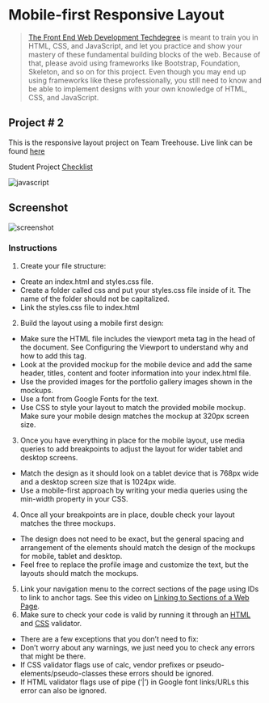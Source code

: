 # Mobile-first Responsive Layout

> [The Front End Web Development Techdegree](https://teamtreehouse.com/projects/mobilefirst-responsive-layout) is meant to train you in HTML, CSS, and JavaScript, and let you practice and show your mastery of these fundamental building blocks of the web. Because of that, please avoid using frameworks like Bootstrap, Foundation, Skeleton, and so on for this project. Even though you may end up using frameworks like these professionally, you still need to know and be able to implement designs with your own knowledge of HTML, CSS, and JavaScript.

## Project # 2
This is the responsive layout project on Team Treehouse.
Live link can be found [here](https://codelikeagirl29.github.io/responsive-layout/)

Student Project [Checklist](resources/Submission-Checklist.pdf)

![javascript](https://camo.githubusercontent.com/3aaee8bf7885dcf0cea8a5647c4514b7d800b1a730d38bce7dadf6bff883378d/68747470733a2f2f696d672e736869656c64732e696f2f7374617469632f76313f7374796c653d666f722d7468652d6261646765266d6573736167653d4a61766153637269707426636f6c6f723d323232323232266c6f676f3d4a617661536372697074266c6f676f436f6c6f723d463744463145266c6162656c3d)

## Screenshot
![screenshot](https://res.cloudinary.com/codelikeagirl29/image/upload/v1673161982/projects/Portfolio_oznrpt.png)

### Instructions
1. Create your file structure:
- Create an index.html and styles.css file.
- Create a folder called css and put your styles.css file inside of it. The name of the folder should not be capitalized.
- Link the styles.css file to index.html
2. Build the layout using a mobile first design:
- Make sure the HTML file includes the viewport meta tag in the head of the document. See Configuring the Viewport to understand why and how to add this tag.
- Look at the provided mockup for the mobile device and add the same header, titles, content and footer information into your index.html file.
- Use the provided images for the portfolio gallery images shown in the mockups.
- Use a font from Google Fonts for the text.
- Use CSS to style your layout to match the provided mobile mockup. Make sure your mobile design matches the mockup at 320px screen size.
3. Once you have everything in place for the mobile layout, use media queries to add breakpoints to adjust the layout for wider tablet and desktop screens.
- Match the design as it should look on a tablet device that is 768px wide and a desktop screen size that is 1024px wide.
- Use a mobile-first approach by writing your media queries using the min-width property in your CSS.
4. Once all your breakpoints are in place, double check your layout matches the three mockups.
- The design does not need to be exact, but the general spacing and arrangement of the elements should match the design of the mockups for mobile, tablet and desktop.
- Feel free to replace the profile image and customize the text, but the layouts should match the mockups.
5. Link your navigation menu to the correct sections of the page using IDs to link to anchor tags. See this video on [Linking to Sections of a Web Page](https://teamtreehouse.com/library/linking-to-sections-of-a-web-page).
6. Make sure to check your code is valid by running it through an [HTML](https://validator.w3.org/#validate_by_input) and [CSS](https://jigsaw.w3.org/css-validator/#validate_by_input) validator.
- There are a few exceptions that you don’t need to fix:
 - Don’t worry about any warnings, we just need you to check any errors that might be there.
 - If CSS validator flags use of calc, vendor prefixes or pseudo-elements/pseudo-classes these errors should be ignored.
 - If HTML validator flags use of pipe (‘|’) in Google font links/URLs this error can also be ignored.

